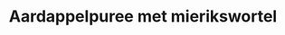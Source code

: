 ---
index: 38
title: Aardappelpuree met mierikswortel
slugify: aardappelpuree-met-mierikswortel
product: mierikswortel
book: The naked chef
page: 141
dish: aside
tags:
-
sub:
-
fresh:
  - item:
    quantity:
    unit:
stock:
  - item:
    quantity:
    unit:
basic:
-
directions:
-
info:
source:
    title:
    url: 
---